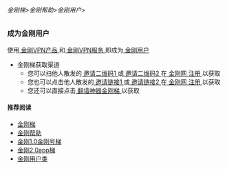 ###### 金刚梯>金刚帮助>金刚用户>
### 成为金刚用户

使用[ 金刚VPN产品 ](https://github.com/a2zitpro/web/blob/master/list_kkproducts.md)和[ 金刚VPN服务 ](https://github.com/a2zitpro/web/blob/master/kkservices.md)即成为[ 金刚用户 ](https://github.com/a2zitpro/web/blob/master/kkuser.md)

- 金刚梯获取渠道
  - 您可以扫他人散发的[ 邀请二维码1 ](https://github.com/a2zitpro/web/blob/master/邀请二维码-广告商)或[ 邀请二维码2 ](https://github.com/a2zitpro/web/blob/master/邀请二维码-推荐人)在[ 金刚网 ](https://github.com/a2zitpro/web/blob/master/kksitecn.md)[ 注册 ](https://github.com/a2zitpro/web/blob/master/reginkksitecn.md)以获取
  - 您也可以点击他人散发的[ 邀请链接1 ](https://github.com/a2zitpro/web/blob/master/邀请链接-广告商) 或[ 邀请链接2 ](https://github.com/a2zitpro/web/blob/master/邀请链接-推荐人)在[ 金刚网 ](https://github.com/a2zitpro/web/blob/master/kksitecn.md)[ 注册 ](https://github.com/a2zitpro/web/blob/master/reginkksitecn.md)以获取
  - 您还可以直接点击[ 翻墙神器金刚梯 ](https://github.com/a2zitpro/web/blob/master/dlb.md)以获取

#### 推荐阅读
- [金刚梯](https://github.com/a2zitpro/web/blob/master/dlb.md)
- [金刚帮助](https://github.com/a2zitpro/web/blob/master/list_helpkkvpn.md)
- [金刚1.0金刚号梯](https://github.com/a2zitpro/web/blob/master/list_helpkkvpn1.0.md)
- [金刚2.0app梯](https://github.com/a2zitpro/web/blob/master/list_helpkkvpn2.0.md)
- [金刚用户类](https://github.com/a2zitpro/web/blob/master/list_kkuser.md)
